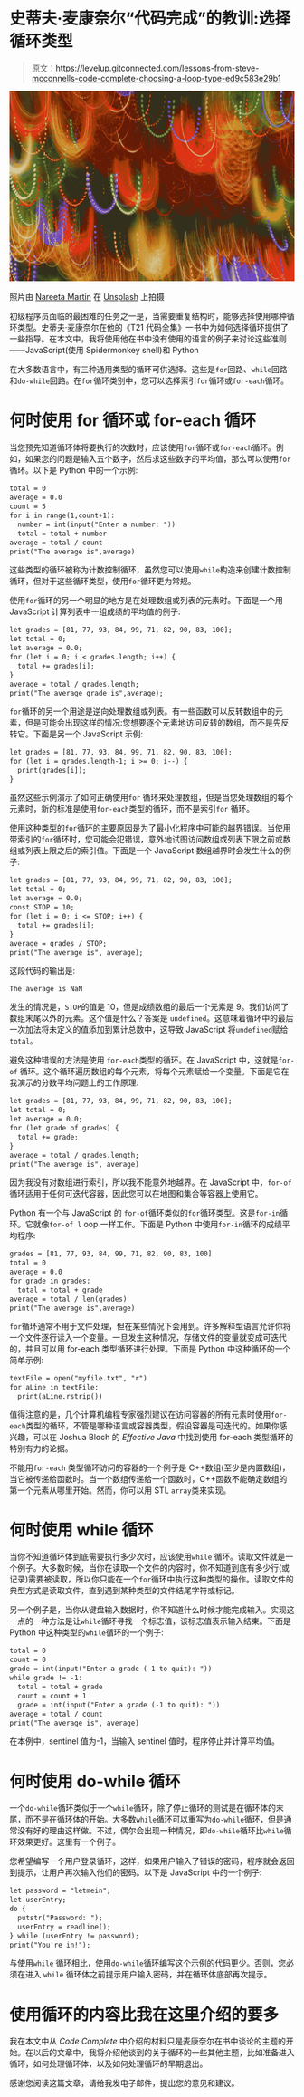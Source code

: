 # 史蒂夫·麦康奈尔“代码完成”的教训:选择循环类型

> 原文：<https://levelup.gitconnected.com/lessons-from-steve-mcconnells-code-complete-choosing-a-loop-type-ed9c583e29b1>

![](img/f615abf4b437350a32b23672ac2cb2f0.png)

照片由 [Nareeta Martin](https://unsplash.com/@splashabout?utm_source=medium&utm_medium=referral) 在 [Unsplash](https://unsplash.com?utm_source=medium&utm_medium=referral) 上拍摄

初级程序员面临的最困难的任务之一是，当需要重复结构时，能够选择使用哪种循环类型。史蒂夫·麦康奈尔在他的《T21 代码全集》一书中为如何选择循环提供了一些指导。在本文中，我将使用他在书中没有使用的语言的例子来讨论这些准则——JavaScript(使用 Spidermonkey shell)和 Python

在大多数语言中，有三种通用类型的循环可供选择。这些是`for`回路、`while`回路和`do-while`回路。在`for`循环类别中，您可以选择索引`for`循环或`for-each`循环。

# 何时使用 for 循环或 for-each 循环

当您预先知道循环体将要执行的次数时，应该使用`for`循环或`for-each`循环。例如，如果您的问题是输入五个数字，然后求这些数字的平均值，那么可以使用`for`循环。以下是 Python 中的一个示例:

```
total = 0
average = 0.0
count = 5
for i in range(1,count+1):
  number = int(input("Enter a number: "))
  total = total + number
average = total / count
print("The average is",average)
```

这些类型的循环被称为计数控制循环，虽然您可以使用`while`构造来创建计数控制循环，但对于这些循环类型，使用`for`循环更为常规。

使用`for`循环的另一个明显的地方是在处理数组或列表的元素时。下面是一个用 JavaScript 计算列表中一组成绩的平均值的例子:

```
let grades = [81, 77, 93, 84, 99, 71, 82, 90, 83, 100];
let total = 0;
let average = 0.0;
for (let i = 0; i < grades.length; i++) {
  total += grades[i];
}
average = total / grades.length;
print("The average grade is",average);
```

`for`循环的另一个用途是逆向处理数组或列表。有一些函数可以反转数组中的元素，但是可能会出现这样的情况:您想要逐个元素地访问反转的数组，而不是先反转它。下面是另一个 JavaScript 示例:

```
let grades = [81, 77, 93, 84, 99, 71, 82, 90, 83, 100];
for (let i = grades.length-1; i >= 0; i--) {
  print(grades[i]);
}
```

虽然这些示例演示了如何正确使用`for` 循环来处理数组，但是当您处理数组的每个元素时，新的标准是使用`for-each`类型的循环，而不是索引`for` 循环。

使用这种类型的`for`循环的主要原因是为了最小化程序中可能的越界错误。当使用带索引的`for`循环时，您可能会犯错误，意外地试图访问数组或列表下限之前或数组或列表上限之后的索引值。下面是一个 JavaScript 数组越界时会发生什么的例子:

```
let grades = [81, 77, 93, 84, 99, 71, 82, 90, 83, 100];
let total = 0;
let average = 0.0;
const STOP = 10;
for (let i = 0; i <= STOP; i++) {
  total += grades[i];
}
average = grades / STOP;
print("The average is", average);
```

这段代码的输出是:

```
The average is NaN
```

发生的情况是，`STOP`的值是 10，但是成绩数组的最后一个元素是 9。我们访问了数组末尾以外的元素。这个值是什么？答案是 `undefined`。这意味着循环中的最后一次加法将未定义的值添加到累计总数中，这导致 JavaScript 将`undefined`赋给`total`。

避免这种错误的方法是使用 `for-each`类型的循环。在 JavaScript 中，这就是`for-of` 循环。这个循环遍历数组的每个元素，将每个元素赋给一个变量。下面是它在我演示的分数平均问题上的工作原理:

```
let grades = [81, 77, 93, 84, 99, 71, 82, 90, 83, 100];
let total = 0;
let average = 0.0;
for (let grade of grades) {
  total += grade;
}
average = total / grades.length;
print("The average is", average)
```

因为我没有对数组进行索引，所以我不能意外地越界。在 JavaScript 中，`for-of` 循环适用于任何可迭代容器，因此您可以在地图和集合等容器上使用它。

Python 有一个与 JavaScript 的 `for-of`循环类似的`for`循环类型。这是`for-in`循环。它就像`for-of l` oop 一样工作。下面是 Python 中使用`for-in`循环的成绩平均程序:

```
grades = [81, 77, 93, 84, 99, 71, 82, 90, 83, 100]
total = 0
average = 0.0
for grade in grades:
  total = total + grade
average = total / len(grades)
print("The average is",average)
```

`for`循环通常不用于文件处理，但在某些情况下会用到。许多解释型语言允许你将一个文件逐行读入一个变量。一旦发生这种情况，存储文件的变量就变成可迭代的，并且可以用 for-each 类型循环进行处理。下面是 Python 中这种循环的一个简单示例:

```
textFile = open("myfile.txt", "r")
for aLine in textFile:
  print(aLine.rstrip())
```

值得注意的是，几个计算机编程专家强烈建议在访问容器的所有元素时使用`for-each`类型的循环，不管是哪种语言或容器类型，假设容器是可迭代的。如果你感兴趣，可以在 Joshua Bloch 的 *Effective Java* 中找到使用 for-each 类型循环的特别有力的论据。

不能用`for-each` 类型循环访问的容器的一个例子是 C++数组(至少是内置数组)，当它被传递给函数时。当一个数组传递给一个函数时，C++函数不能确定数组的第一个元素从哪里开始。然而，你可以用 STL `array`类来实现。

# 何时使用 while 循环

当你不知道循环体到底需要执行多少次时，应该使用`while` 循环。读取文件就是一个例子。大多数时候，当你在读取一个文件的内容时，你不知道到底有多少行(或记录)需要被读取，所以你只能在一个`for`循环中执行这种类型的操作。读取文件的典型方式是读取文件，直到遇到某种类型的文件结尾字符或标记。

另一个例子是，当你从键盘输入数据时，你不知道什么时候才能完成输入。实现这一点的一种方法是让`while`循环寻找一个标志值，该标志值表示输入结束。下面是 Python 中这种类型的`while`循环的一个例子:

```
total = 0
count = 0
grade = int(input("Enter a grade (-1 to quit): "))
while grade != -1:
  total = total + grade
  count = count + 1
  grade = int(input("Enter a grade (-1 to quit): "))
average = total / count
print("The average is", average)
```

在本例中，sentinel 值为-1，当输入 sentinel 值时，程序停止并计算平均值。

# 何时使用 do-while 循环

一个`do-while`循环类似于一个`while`循环，除了停止循环的测试是在循环体的末尾，而不是在循环体的开始。大多数`while`循环可以重写为`do-while`循环，但是通常没有好的理由这样做。不过，偶尔会出现一种情况，即`do-while`循环比`while`循环效果更好。这里有一个例子。

您希望编写一个用户登录循环，这样，如果用户输入了错误的密码，程序就会返回到提示，让用户再次输入他们的密码。以下是 JavaScript 中的一个例子:

```
let password = "letmein";
let userEntry;
do {
  putstr("Password: ");
  userEntry = readline();
} while (userEntry != password);
print("You're in!");
```

与使用`while` 循环相比，使用`do-while`循环编写这个示例的代码更少。否则，您必须在进入 `while` 循环体之前提示用户输入密码，并在循环体底部再次提示。

# 使用循环的内容比我在这里介绍的要多

我在本文中从 *Code Complete* 中介绍的材料只是麦康奈尔在书中谈论的主题的开始。在以后的文章中，我将介绍他谈到的关于循环的一些其他主题，比如准备进入循环，如何处理循环体，以及如何处理循环的早期退出。

感谢您阅读这篇文章，请给我发电子邮件，提出您的意见和建议。